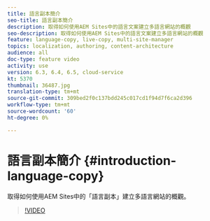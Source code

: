 ```yaml
---
title: 語言副本簡介
seo-title: 語言副本簡介
description: 取得如何使用AEM Sites中的語言文案建立多語言網站的概觀
seo-description: 取得如何使用AEM Sites中的語言文案建立多語言網站的概觀
feature: language-copy, live-copy, multi-site-manager
topics: localization, authoring, content-architecture
audience: all
doc-type: feature video
activity: use
version: 6.3, 6.4, 6.5, cloud-service
kt: 5370
thumbnail: 36487.jpg
translation-type: tm+mt
source-git-commit: 309bed2f0c137bdd245c017cd1f94d7f6ca2d396
workflow-type: tm+mt
source-wordcount: '60'
ht-degree: 0%

---
```



# 語言副本簡介 {#introduction-language-copy}

取得如何使用AEM Sites中的「語言副本」建立多語言網站的概觀。

>[!VIDEO](https://video.tv.adobe.com/v/36487?quality=12&learn=on)
